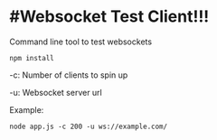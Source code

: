 #Websocket Test Client!!!
==========================

Command line tool to test websockets

```
npm install
```

-c: Number of clients to spin up

-u: Websocket server url

Example: 
```
node app.js -c 200 -u ws://example.com/
```